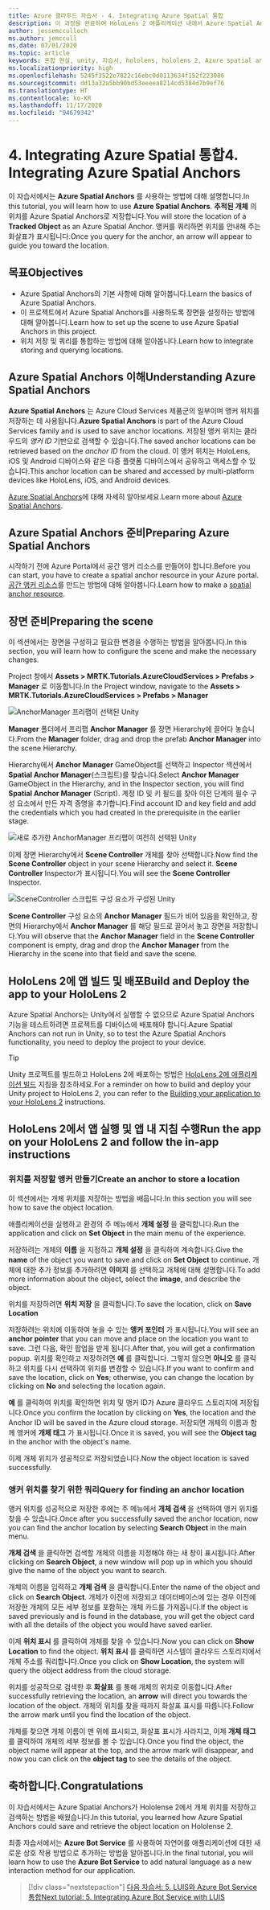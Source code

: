 ```yaml
---
title: Azure 클라우드 자습서 - 4. Integrating Azure Spatial 통합
description: 이 과정을 완료하여 HoloLens 2 애플리케이션 내에서 Azure Spatial Anchors를 구현하는 방법을 알아봅니다.
author: jessemcculloch
ms.author: jemccull
ms.date: 07/01/2020
ms.topic: article
keywords: 혼합 현실, unity, 자습서, hololens, hololens 2, Azure spatial anchors, azure cloud services, azure custom vision, Windows 10
ms.localizationpriority: high
ms.openlocfilehash: 5245f3522e7822c16ebc0d0113634f152f223086
ms.sourcegitcommit: dd13a32a5bb90bd53eeeea8214cd5384d7b9ef76
ms.translationtype: HT
ms.contentlocale: ko-KR
ms.lasthandoff: 11/17/2020
ms.locfileid: "94679342"
---
```

# <a name="4-integrating-azure-spatial-anchors"></a><span data-ttu-id="fc3cd-105">4. Integrating Azure Spatial 통합</span><span class="sxs-lookup"><span data-stu-id="fc3cd-105">4. Integrating Azure Spatial Anchors</span></span>

<span data-ttu-id="fc3cd-106">이 자습서에서는 **Azure Spatial Anchors** 를 사용하는 방법에 대해 설명합니다.</span><span class="sxs-lookup"><span data-stu-id="fc3cd-106">In this tutorial, you will learn how to use **Azure Spatial Anchors**.</span></span> <span data-ttu-id="fc3cd-107">**추적된 개체** 의 위치를 Azure Spatial Anchors로 저장합니다.</span><span class="sxs-lookup"><span data-stu-id="fc3cd-107">You will store the location of a **Tracked Object** as an Azure Spatial Anchor.</span></span> <span data-ttu-id="fc3cd-108">앵커를 쿼리하면 위치를 안내해 주는 화살표가 표시됩니다.</span><span class="sxs-lookup"><span data-stu-id="fc3cd-108">Once you query for the anchor, an arrow will appear to guide you toward the location.</span></span>

## <a name="objectives"></a><span data-ttu-id="fc3cd-109">목표</span><span class="sxs-lookup"><span data-stu-id="fc3cd-109">Objectives</span></span>

* <span data-ttu-id="fc3cd-110">Azure Spatial Anchors의 기본 사항에 대해 알아봅니다.</span><span class="sxs-lookup"><span data-stu-id="fc3cd-110">Learn the basics of Azure Spatial Anchors.</span></span>
* <span data-ttu-id="fc3cd-111">이 프로젝트에서 Azure Spatial Anchors를 사용하도록 장면을 설정하는 방법에 대해 알아봅니다.</span><span class="sxs-lookup"><span data-stu-id="fc3cd-111">Learn how to set up the scene to use Azure Spatial Anchors in this project.</span></span>
* <span data-ttu-id="fc3cd-112">위치 저장 및 쿼리를 통합하는 방법에 대해 알아봅니다.</span><span class="sxs-lookup"><span data-stu-id="fc3cd-112">Learn how to integrate storing and querying locations.</span></span>

## <a name="understanding-azure-spatial-anchors"></a><span data-ttu-id="fc3cd-113">Azure Spatial Anchors 이해</span><span class="sxs-lookup"><span data-stu-id="fc3cd-113">Understanding Azure Spatial Anchors</span></span>

 <span data-ttu-id="fc3cd-114">**Azure Spatial Anchors** 는 Azure Cloud Services 제품군의 일부이며 앵커 위치를 저장하는 데 사용됩니다.</span><span class="sxs-lookup"><span data-stu-id="fc3cd-114">**Azure Spatial Anchors** is part of the Azure Cloud Services family and is used to save anchor locations.</span></span> <span data-ttu-id="fc3cd-115">저장된 앵커 위치는 클라우드의 *앵커 ID* 기반으로 검색할 수 있습니다.</span><span class="sxs-lookup"><span data-stu-id="fc3cd-115">The saved anchor locations can be retrieved based on the *anchor ID* from the cloud.</span></span> <span data-ttu-id="fc3cd-116">이 앵커 위치는 HoloLens, iOS 및 Android 디바이스와 같은 다중 플랫폼 디바이스에서 공유하고 액세스할 수 있습니다.</span><span class="sxs-lookup"><span data-stu-id="fc3cd-116">This anchor location can be shared and accessed by multi-platform devices like HoloLens, iOS, and Android devices.</span></span>

<span data-ttu-id="fc3cd-117">[Azure Spatial Anchors](https://docs.microsoft.com/azure/spatial-anchors/overview)에 대해 자세히 알아보세요.</span><span class="sxs-lookup"><span data-stu-id="fc3cd-117">Learn more about [Azure Spatial Anchors](https://docs.microsoft.com/azure/spatial-anchors/overview).</span></span>

## <a name="preparing-azure-spatial-anchors"></a><span data-ttu-id="fc3cd-118">Azure Spatial Anchors 준비</span><span class="sxs-lookup"><span data-stu-id="fc3cd-118">Preparing Azure Spatial Anchors</span></span>

<span data-ttu-id="fc3cd-119">시작하기 전에 Azure Portal에서 공간 앵커 리소스를 만들어야 합니다.</span><span class="sxs-lookup"><span data-stu-id="fc3cd-119">Before you can start, you have to create a spatial anchor resource in your Azure portal.</span></span>
<span data-ttu-id="fc3cd-120">[공간 앵커 리소스](https://docs.microsoft.com/azure/spatial-anchors/quickstarts/get-started-hololens#create-a-spatial-anchors-resource)를 만드는 방법에 대해 알아봅니다.</span><span class="sxs-lookup"><span data-stu-id="fc3cd-120">Learn how to make a [spatial anchor resource](https://docs.microsoft.com/azure/spatial-anchors/quickstarts/get-started-hololens#create-a-spatial-anchors-resource).</span></span>

## <a name="preparing-the-scene"></a><span data-ttu-id="fc3cd-121">장면 준비</span><span class="sxs-lookup"><span data-stu-id="fc3cd-121">Preparing the scene</span></span>

<span data-ttu-id="fc3cd-122">이 섹션에서는 장면을 구성하고 필요한 변경을 수행하는 방법을 알아봅니다.</span><span class="sxs-lookup"><span data-stu-id="fc3cd-122">In this section, you will learn how to configure the scene and make the necessary changes.</span></span>

<span data-ttu-id="fc3cd-123">Project 창에서 **Assets > MRTK.Tutorials.AzureCloudServices > Prefabs > Manager** 로 이동합니다.</span><span class="sxs-lookup"><span data-stu-id="fc3cd-123">In the Project window, navigate to the **Assets > MRTK.Tutorials.AzureCloudServices > Prefabs > Manager**</span></span>

![AnchorManager 프리팹이 선택된 Unity](images/mr-learning-azure/tutorial4-section1-step1-1.png)

<span data-ttu-id="fc3cd-125">**Manager** 폴더에서 프리팹 **Anchor Manager** 를 장면 Hierarchy에 끌어다 놓습니다.</span><span class="sxs-lookup"><span data-stu-id="fc3cd-125">From the **Manager** folder, drag and drop the prefab **Anchor Manager** into the scene Hierarchy.</span></span>

<span data-ttu-id="fc3cd-126">Hierarchy에서 **Anchor Manager** GameObject를 선택하고 Inspector 섹션에서 **Spatial Anchor Manager**(스크립트)를 찾습니다.</span><span class="sxs-lookup"><span data-stu-id="fc3cd-126">Select **Anchor Manager** GameObject in the Hierarchy, and in the Inspector section, you will find **Spatial Anchor Manager** (Script).</span></span> <span data-ttu-id="fc3cd-127">계정 ID 및 키 필드를 찾아 이전 단계의 필수 구성 요소에서 만든 자격 증명을 추가합니다.</span><span class="sxs-lookup"><span data-stu-id="fc3cd-127">Find account ID and key field and add the credentials which you had created in the prerequisite in the earlier stage.</span></span>

![새로 추가한 AnchorManager 프리팹이 여전히 선택된 Unity](images/mr-learning-azure/tutorial4-section1-step2-1.png)

<span data-ttu-id="fc3cd-129">이제 장면 Hierarchy에서 **Scene Controller** 개체를 찾아 선택합니다.</span><span class="sxs-lookup"><span data-stu-id="fc3cd-129">Now find the **Scene Controller** object in your scene Hierarchy and select it.</span></span> <span data-ttu-id="fc3cd-130">**Scene Controller** Inspector가 표시됩니다.</span><span class="sxs-lookup"><span data-stu-id="fc3cd-130">You will see the **Scene Controller** Inspector.</span></span>

![SceneController 스크립트 구성 요소가 구성된 Unity](images/mr-learning-azure/tutorial4-section1-step3-1.png)

<span data-ttu-id="fc3cd-132">**Scene Controller** 구성 요소의 **Anchor Manager** 필드가 비어 있음을 확인하고, 장면의 Hierarchy에서 **Anchor Manager** 를 해당 필드로 끌어서 놓고 장면을 저장합니다.</span><span class="sxs-lookup"><span data-stu-id="fc3cd-132">You will observe that the **Anchor Manager** field in the **Scene Controller** component is empty, drag and drop the **Anchor Manager** from the Hierarchy in the scene into that field and save the scene.</span></span>

## <a name="build-and-deploy-the-app-to-your-hololens-2"></a><span data-ttu-id="fc3cd-133">HoloLens 2에 앱 빌드 및 배포</span><span class="sxs-lookup"><span data-stu-id="fc3cd-133">Build and Deploy the app to your HoloLens 2</span></span>

<span data-ttu-id="fc3cd-134">Azure Spatial Anchors는 Unity에서 실행할 수 없으므로 Azure Spatial Anchors 기능을 테스트하려면 프로젝트를 디바이스에 배포해야 합니다.</span><span class="sxs-lookup"><span data-stu-id="fc3cd-134">Azure Spatial Anchors can not run in Unity, so to test the Azure Spatial Anchors functionality, you need to deploy the project to your device.</span></span>

> [!TIP]
> <span data-ttu-id="fc3cd-135">Unity 프로젝트를 빌드하고 HoloLens 2에 배포하는 방법은 [HoloLens 2에 애플리케이션 빌드](mr-learning-base-02.md#building-your-application-to-your-hololens-2) 지침을 참조하세요.</span><span class="sxs-lookup"><span data-stu-id="fc3cd-135">For a reminder on how to build and deploy your Unity project to HoloLens 2, you can refer to the [Building your application to your HoloLens 2](mr-learning-base-02.md#building-your-application-to-your-hololens-2) instructions.</span></span>

## <a name="run-the-app-on-your-hololens-2-and-follow-the-in-app-instructions"></a><span data-ttu-id="fc3cd-136">HoloLens 2에서 앱 실행 및 앱 내 지침 수행</span><span class="sxs-lookup"><span data-stu-id="fc3cd-136">Run the app on your HoloLens 2 and follow the in-app instructions</span></span>

### <a name="create-an-anchor-to-store-a-location"></a><span data-ttu-id="fc3cd-137">위치를 저장할 앵커 만들기</span><span class="sxs-lookup"><span data-stu-id="fc3cd-137">Create an anchor to store a location</span></span>

<span data-ttu-id="fc3cd-138">이 섹션에서는 개체 위치를 저장하는 방법을 배웁니다.</span><span class="sxs-lookup"><span data-stu-id="fc3cd-138">In this section you will see how to save the object location.</span></span>

<span data-ttu-id="fc3cd-139">애플리케이션을 실행하고 환경의 주 메뉴에서 **개체 설정** 을 클릭합니다.</span><span class="sxs-lookup"><span data-stu-id="fc3cd-139">Run the application and click on **Set Object** in the main menu of the experience.</span></span>

<span data-ttu-id="fc3cd-140">저장하려는 개체의 **이름** 을 지정하고 **개체 설정** 을 클릭하여 계속합니다.</span><span class="sxs-lookup"><span data-stu-id="fc3cd-140">Give the **name** of the object you want to save and click on **Set Object** to continue.</span></span> <span data-ttu-id="fc3cd-141">개체에 대한 추가 정보를 추가하려면 **이미지** 를 선택하고 개체에 대해 설명합니다.</span><span class="sxs-lookup"><span data-stu-id="fc3cd-141">To add more information about the object, select the **image**, and describe the object.</span></span>

<span data-ttu-id="fc3cd-142">위치를 저장하려면 **위치 저장** 을 클릭합니다.</span><span class="sxs-lookup"><span data-stu-id="fc3cd-142">To save the location, click on **Save Location**</span></span>

<span data-ttu-id="fc3cd-143">저장하려는 위치에 이동하여 놓을 수 있는 **앵커 포인터** 가 표시됩니다.</span><span class="sxs-lookup"><span data-stu-id="fc3cd-143">You will see an **anchor pointer** that you can move and place on the location you want to save.</span></span> <span data-ttu-id="fc3cd-144">그런 다음, 확인 팝업을 받게 됩니다.</span><span class="sxs-lookup"><span data-stu-id="fc3cd-144">After that, you will get a confirmation popup.</span></span> <span data-ttu-id="fc3cd-145">위치를 확인하고 저장하려면 **예** 를 클릭합니다. 그렇지 않으면 **아니오** 를 클릭하고 위치를 다시 선택하여 위치를 변경할 수 있습니다.</span><span class="sxs-lookup"><span data-stu-id="fc3cd-145">If you want to confirm and save the location, click on **Yes**; otherwise, you can change the location by clicking on **No** and selecting the location again.</span></span>

<span data-ttu-id="fc3cd-146">**예** 를 클릭하여 위치를 확인하면 위치 및 앵커 ID가 Azure 클라우드 스토리지에 저장됩니다.</span><span class="sxs-lookup"><span data-stu-id="fc3cd-146">Once you confirm the location by clicking on **Yes**, the location and the Anchor ID will be saved in the Azure cloud storage.</span></span> <span data-ttu-id="fc3cd-147">저장되면 개체의 이름과 함께 앵커에 **개체 태그** 가 표시됩니다.</span><span class="sxs-lookup"><span data-stu-id="fc3cd-147">Once it is saved, you will see the **Object tag**  in the anchor with the object's name.</span></span>

<span data-ttu-id="fc3cd-148">이제 개체 위치가 성공적으로 저장되었습니다.</span><span class="sxs-lookup"><span data-stu-id="fc3cd-148">Now the object location is saved successfully.</span></span>

### <a name="query-for-finding-an-anchor-location"></a><span data-ttu-id="fc3cd-149">앵커 위치를 찾기 위한 쿼리</span><span class="sxs-lookup"><span data-stu-id="fc3cd-149">Query for finding an anchor location</span></span>

<span data-ttu-id="fc3cd-150">앵커 위치를 성공적으로 저장한 후에는 주 메뉴에서 **개체 검색** 을 선택하여 앵커 위치를 찾을 수 있습니다.</span><span class="sxs-lookup"><span data-stu-id="fc3cd-150">Once after you successfully saved the anchor location, now you can find the anchor location by selecting **Search Object** in the main menu.</span></span>

<span data-ttu-id="fc3cd-151">**개체 검색** 을 클릭하면 검색할 개체의 이름을 지정해야 하는 새 창이 표시됩니다.</span><span class="sxs-lookup"><span data-stu-id="fc3cd-151">After clicking on **Search Object**, a new window will pop up in which you should give the name of the object you want to search.</span></span>

<span data-ttu-id="fc3cd-152">개체의 이름을 입력하고 **개체 검색** 을 클릭합니다.</span><span class="sxs-lookup"><span data-stu-id="fc3cd-152">Enter the name of the object and click on **Search Object**.</span></span> <span data-ttu-id="fc3cd-153">개체가 이전에 저장되고 데이터베이스에 있는 경우 이전에 저장한 개체의 모든 세부 정보를 포함하는 개체 카드를 가져옵니다.</span><span class="sxs-lookup"><span data-stu-id="fc3cd-153">If the object is saved previously and is found in the database, you will get the object card with all the details of the object you would have saved earlier.</span></span>

<span data-ttu-id="fc3cd-154">이제 **위치 표시** 를 클릭하여 개체를 찾을 수 있습니다.</span><span class="sxs-lookup"><span data-stu-id="fc3cd-154">Now you can click on **Show Location** to find the object.</span></span> <span data-ttu-id="fc3cd-155">**위치 표시** 를 클릭하면 시스템이 클라우드 스토리지에서 개체 주소를 쿼리합니다.</span><span class="sxs-lookup"><span data-stu-id="fc3cd-155">Once you click on **Show Location**, the system will query the object address from the cloud storage.</span></span>

<span data-ttu-id="fc3cd-156">위치를 성공적으로 검색한 후 **화살표** 를 통해 개체의 위치로 이동합니다.</span><span class="sxs-lookup"><span data-stu-id="fc3cd-156">After successfully retrieving the location, an **arrow** will direct you towards the location of the object.</span></span> <span data-ttu-id="fc3cd-157">개체의 위치를 찾을 때까지 화살표 표시를 따릅니다.</span><span class="sxs-lookup"><span data-stu-id="fc3cd-157">Follow the arrow mark until you find the location of the object.</span></span>

<span data-ttu-id="fc3cd-158">개체를 찾으면 개체 이름이 맨 위에 표시되고, 화살표 표시가 사라지고, 이제 **개체 태그** 를 클릭하여 개체의 세부 정보를 볼 수 있습니다.</span><span class="sxs-lookup"><span data-stu-id="fc3cd-158">Once you find the object, the object name will appear at the top, and the arrow mark will disappear, and now you can click on the **object tag** to see the details of the object.</span></span>

## <a name="congratulations"></a><span data-ttu-id="fc3cd-159">축하합니다.</span><span class="sxs-lookup"><span data-stu-id="fc3cd-159">Congratulations</span></span>

<span data-ttu-id="fc3cd-160">이 자습서에서는 Azure Spatial Anchors가 Hololense 2에서 개체 위치를 저장하고 검색하는 방법을 배웠습니다.</span><span class="sxs-lookup"><span data-stu-id="fc3cd-160">In this tutorial, you learned how Azure Spatial Anchors could save and retrieve the object location on Hololense 2.</span></span>

<span data-ttu-id="fc3cd-161">최종 자습서에서는 **Azure Bot Service** 를 사용하여 자연어를 애플리케이션에 대한 새로운 상호 작용 방법으로 추가하는 방법을 알아봅니다.</span><span class="sxs-lookup"><span data-stu-id="fc3cd-161">In the final tutorial, you will learn how to use the **Azure Bot Service** to add natural language as a new interaction method for our application.</span></span>

> [!div class="nextstepaction"]
> [<span data-ttu-id="fc3cd-162">다음 자습서: 5. LUIS와 Azure Bot Service 통합</span><span class="sxs-lookup"><span data-stu-id="fc3cd-162">Next tutorial: 5. Integrating Azure Bot Service with LUIS</span></span>](mr-learning-azure-05.md)
